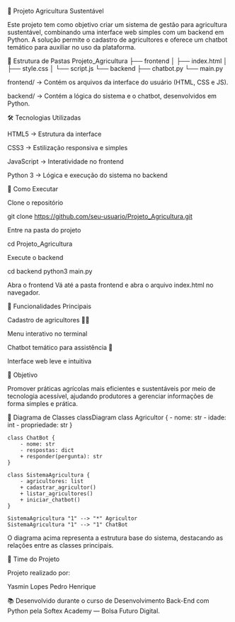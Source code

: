 🌱 Projeto Agricultura Sustentável

Este projeto tem como objetivo criar um sistema de gestão para agricultura sustentável, combinando uma interface web simples com um backend em Python.
A solução permite o cadastro de agricultores e oferece um chatbot temático para auxiliar no uso da plataforma.

📁 Estrutura de Pastas
Projeto_Agricultura
├── frontend
│   ├── index.html
│   ├── style.css
│   └── script.js
└── backend
    ├── chatbot.py
    └── main.py


frontend/ → Contém os arquivos da interface do usuário (HTML, CSS e JS).

backend/ → Contém a lógica do sistema e o chatbot, desenvolvidos em Python.

🛠️ Tecnologias Utilizadas

HTML5 → Estrutura da interface

CSS3 → Estilização responsiva e simples

JavaScript → Interatividade no frontend

Python 3 → Lógica e execução do sistema no backend

🚀 Como Executar

Clone o repositório

git clone https://github.com/seu-usuario/Projeto_Agricultura.git


Entre na pasta do projeto

cd Projeto_Agricultura


Execute o backend

cd backend
python3 main.py


Abra o frontend
Vá até a pasta frontend e abra o arquivo index.html no navegador.

🤖 Funcionalidades Principais

Cadastro de agricultores 👨‍🌾

Menu interativo no terminal

Chatbot temático para assistência 🌿

Interface web leve e intuitiva

📌 Objetivo

Promover práticas agrícolas mais eficientes e sustentáveis por meio de tecnologia acessível, ajudando produtores a gerenciar informações de forma simples e prática.

🧭 Diagrama de Classes
classDiagram
    class Agricultor {
        - nome: str
        - idade: int
        - propriedade: str
    }

    class ChatBot {
        - nome: str
        - respostas: dict
        + responder(pergunta): str
    }

    class SistemaAgricultura {
        - agricultores: list
        + cadastrar_agricultor()
        + listar_agricultores()
        + iniciar_chatbot()
    }

    SistemaAgricultura "1" --> "*" Agricultor
    SistemaAgricultura "1" --> "1" ChatBot


O diagrama acima representa a estrutura base do sistema, destacando as relações entre as classes principais.

👥 Time do Projeto

Projeto realizado por:

Yasmin Lopes
Pedro Henrique

📚 Desenvolvido durante o curso de Desenvolvimento Back-End com Python pela Softex Academy — Bolsa Futuro Digital.
